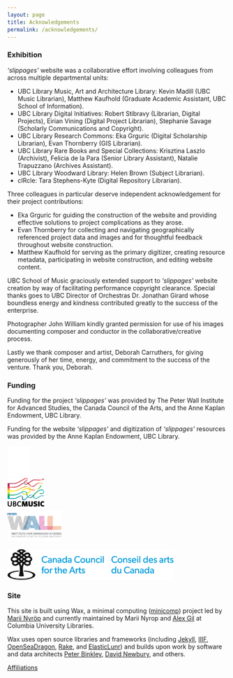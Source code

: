 ```yaml
---
layout: page
title: Acknowledgements
permalink: /acknowledgements/
---
```


### Exhibition

*‘slippages’*  website was a collaborative effort involving colleagues from across multiple departmental units:
* UBC Library Music, Art and Architecture Library: Kevin Madill (UBC Music Librarian), Matthew Kaufhold (Graduate Academic Assistant, UBC School of Information).
*	UBC Library Digital Initiatives: Robert Stibravy (Librarian, Digital Projects), Eirian Vining (Digital Project Librarian), Stephanie Savage (Scholarly Communications and Copyright).
*	UBC Library Research Commons: Eka Grguric (Digital Scholarship Librarian), Evan Thornberry (GIS Librarian).
*	UBC Library Rare Books and Special Collections: Krisztina Laszlo (Archivist), Felicia de la Para (Senior Library Assistant), Natalie Trapuzzano (Archives Assistant).
*	UBC Library Woodward Library: Helen Brown (Subject Librarian).
*	cIRcle: Tara Stephens-Kyte (Digital Repository Librarian).

Three colleagues in particular deserve independent acknowledgement for their project contributions:
*	Eka Grguric for guiding the construction of the website and providing effective solutions to project complications as they arose.
* Evan Thornberry for collecting and navigating geographically referenced project data and images and for thoughtful feedback throughout website construction.
*	Matthew Kaufhold for serving as the primary digitizer, creating resource metadata, participating in website construction, and editing website content.

UBC School of Music graciously extended support to *‘slippages’*  website creation by way of facilitating performance copyright clearance. Special thanks goes to UBC Director of Orchestras Dr. Jonathan Girard whose boundless energy and kindness contributed greatly to the success of the enterprise.

Photographer John William kindly granted permission for use of his images documenting composer and conductor in the collaborative/creative process.

Lastly we thank composer and artist, Deborah Carruthers, for giving generously of her time, energy, and commitment to the success of the venture. Thank you, Deborah.

### Funding

Funding for the project *‘slippages’*  was provided by The Peter Wall Institute for Advanced Studies, the Canada Council of the Arts, and the Anne Kaplan Endowment, UBC Library.

Funding for the website *‘slippages’*  and digitization of *‘slippages’*  resources was provided by the Anne Kaplan Endowment, UBC Library.

<div class="container">
  <div class="row">
    <div class="col-sm">
<img src="../img/logos/ubc-logo.png" width="auto" height="70" />
</div>
   <div class="col-sm">
<img src="../img/logos/som-logo.png" width="auto" height="70" />
</div>
   <div class="col-sm">
<img src="../img/logos/peter-wall-logo.jpg" width="auto" height="70" />
</div>
  </div>
</div>
<br>
<img src="../img/logos/cca-logo.jpg" width="auto" height="70" />

### Site

This site is built using Wax, a minimal computing ([minicomp](https://github.com/minicomp)) project led by [Marii Nyröp](http://marii.info/) and currently maintained by Marii Nyrop and [Alex Gil](https://github.com/elotroalex) at Columbia University Libraries.

Wax uses open source libraries and frameworks (including [Jekyll](https://jekyllrb.com/), [IIIF](https://iiif.io/), [OpenSeaDragon](https://openseadragon.github.io/), [Rake](https://ruby.github.io/rake/), and [ElasticLunr](http://elasticlunr.com/)) and builds upon work by software and data architects [Peter Binkley](https://github.com/pbinkley), [David Newbury](https://github.com/workergnome), and others.


[Affiliations](https://ubc-ds.github.io/slippages/affiliations)
